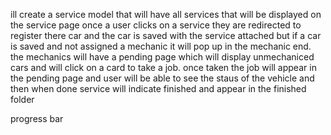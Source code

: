 ill create a service model that will have all services that will be displayed on the service page once a user clicks on a service they are redirected to register there car and the car is saved with the service attached
but if a car is saved and not assigned a mechanic it will pop up in the mechanic end. the mechanics will have a pending page which will display unmechaniced cars and will click on a card to take a job. once taken the job will appear in the pending page and user will be able to see the staus of the vehicle and then when done service will indicate finished and appear in the finished folder

progress bar
